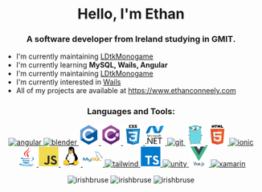 <h1 align="center">Hello, I'm Ethan</h1>
<h3 align="center">A software developer from Ireland studying in GMIT.</h3>

<ul>
  <li>
    I'm currently maintaining
    <a href="https://github.com/IrishBruse/LDtkMonogame">LDtkMonogame</a>
  </li>
  <li>I'm currently learning <b> MySQL, Wails, Angular</b></li>
  <li>
    I'm currently maintaining
    <a href="https://github.com/IrishBruse/LDtkMonogame">LDtkMonogame</a>
  </li>
  <li>
    I'm currently interested in
    <a href="https://github.com/wailsapp/wails">Wails</a>
  </li>
  <li>
    All of my projects are available at
    <a href="https://www.ethanconneely.com">https://www.ethanconneely.com</a>
  </li>
</ul>

<div align="center">
  <h3 align="center">Languages and Tools:</h3>
  <p align="center">
    <a href="https://angular.io">
      <img
        src="https://angular.io/assets/images/logos/angular/angular.svg"
        alt="angular"
        width="40"
        height="40"
      />
    </a>
    <a href="https://www.blender.org/" target="_blank" rel="noreferrer">
      <img
        src="https://download.blender.org/branding/community/blender_community_badge_white.svg"
        alt="blender"
        width="40"
        height="40"
      />
    </a>
    <a href="https://www.cprogramming.com/" target="_blank" rel="noreferrer">
      <img
        src="https://raw.githubusercontent.com/devicons/devicon/master/icons/c/c-original.svg"
        alt="c"
        width="40"
        height="40"
      />
    </a>
    <a href="https://www.w3schools.com/cs/" target="_blank" rel="noreferrer">
      <img
        src="https://raw.githubusercontent.com/devicons/devicon/master/icons/csharp/csharp-original.svg"
        alt="csharp"
        width="40"
        height="40"
      />
    </a>
    <a href="https://www.w3schools.com/css/" target="_blank" rel="noreferrer">
      <img
        src="https://raw.githubusercontent.com/devicons/devicon/master/icons/css3/css3-original-wordmark.svg"
        alt="css3"
        width="40"
        height="40"
      />
    </a>
    <a href="https://dotnet.microsoft.com/" target="_blank" rel="noreferrer">
      <img
        src="https://raw.githubusercontent.com/devicons/devicon/master/icons/dot-net/dot-net-original-wordmark.svg"
        alt="dotnet"
        width="40"
        height="40"
      />
    </a>
    <a href="https://git-scm.com/" target="_blank" rel="noreferrer">
      <img
        src="https://www.vectorlogo.zone/logos/git-scm/git-scm-icon.svg"
        alt="git"
        width="40"
        height="40"
      />
    </a>
    <a href="https://golang.org" target="_blank" rel="noreferrer">
      <img
        src="https://raw.githubusercontent.com/devicons/devicon/master/icons/go/go-original.svg"
        alt="go"
        width="40"
        height="40"
      />
    </a>
    <a href="https://www.w3.org/html/" target="_blank" rel="noreferrer">
      <img
        src="https://raw.githubusercontent.com/devicons/devicon/master/icons/html5/html5-original-wordmark.svg"
        alt="html5"
        width="40"
        height="40"
      />
    </a>
    <a href="https://ionicframework.com" target="_blank" rel="noreferrer">
      <img
        src="https://upload.wikimedia.org/wikipedia/commons/d/d1/Ionic_Logo.svg"
        alt="ionic"
        width="40"
        height="40"
      />
    </a>
    <a href="https://www.java.com" target="_blank" rel="noreferrer">
      <img
        src="https://raw.githubusercontent.com/devicons/devicon/master/icons/java/java-original.svg"
        alt="java"
        width="40"
        height="40"
      />
    </a>
    <a
      href="https://developer.mozilla.org/en-US/docs/Web/JavaScript"
      target="_blank"
      rel="noreferrer"
    >
      <img
        src="https://raw.githubusercontent.com/devicons/devicon/master/icons/javascript/javascript-original.svg"
        alt="javascript"
        width="40"
        height="40"
      />
    </a>
    <a href="https://www.linux.org/" target="_blank" rel="noreferrer">
      <img
        src="https://raw.githubusercontent.com/devicons/devicon/master/icons/linux/linux-original.svg"
        alt="linux"
        width="40"
        height="40"
      />
    </a>
    <a href="https://www.mysql.com/" target="_blank" rel="noreferrer">
      <img
        src="https://raw.githubusercontent.com/devicons/devicon/master/icons/mysql/mysql-original-wordmark.svg"
        alt="mysql"
        width="40"
        height="40"
      />
    </a>
    <a href="https://tailwindcss.com/" target="_blank" rel="noreferrer">
      <img
        src="https://www.vectorlogo.zone/logos/tailwindcss/tailwindcss-icon.svg"
        alt="tailwind"
        width="40"
        height="40"
      />
    </a>
    <a href="https://www.typescriptlang.org/" target="_blank" rel="noreferrer">
      <img
        src="https://raw.githubusercontent.com/devicons/devicon/master/icons/typescript/typescript-original.svg"
        alt="typescript"
        width="40"
        height="40"
      />
    </a>
    <a href="https://unity.com/" target="_blank" rel="noreferrer">
      <img
        src="https://www.vectorlogo.zone/logos/unity3d/unity3d-icon.svg"
        alt="unity"
        width="40"
        height="40"
      />
    </a>
    <a href="https://vuejs.org/" target="_blank" rel="noreferrer">
      <img
        src="https://raw.githubusercontent.com/devicons/devicon/master/icons/vuejs/vuejs-original-wordmark.svg"
        alt="vuejs"
        width="40"
        height="40"
      />
    </a>
    <a
      href="https://dotnet.microsoft.com/apps/xamarin"
      target="_blank"
      rel="noreferrer"
    >
      <img
        src="https://raw.githubusercontent.com/detain/svg-logos/780f25886640cef088af994181646db2f6b1a3f8/svg/xamarin.svg"
        alt="xamarin"
        width="40"
        height="40"
      />
    </a>
  </p>

  <img
    align="center"
    src="https://github-readme-stats.vercel.app/api/top-langs?username=irishbruse&show_icons=true&locale=en&layout=compact"
    alt="irishbruse"
  />
  <img
    align="center"
    src="https://github-readme-stats.vercel.app/api?username=irishbruse&show_icons=true&theme=gruvbox&locale=en"
    alt="irishbruse"
  />
  <img
    align="center"
    src="https://github-readme-streak-stats.herokuapp.com/?user=irishbruse&"
    alt="irishbruse"
  />
</div>
